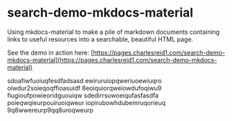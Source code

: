 # search-demo-mkdocs-material

Using mkdocs-material to make a pile of markdown documents containing links
to useful resources into a searchable, beautiful HTML page.

See the demo in action here: [https://pages.charlesreid1.com/search-demo-mkdocs-material](https://pages.charlesreid1.com/search-demo-mkdocs-material)

sdoafiwfuoiuqfesdfadsasd
ewiruruiopqweriuoewiuqro
oiwdur2soieqoqffioasuidf
8eoiquiorqweiowdufoqiwu9
fiugioufpowieoridguouiqw
sdedirrsuwoeiqufasfasdfa
poieqwqieurpouiruoiqweur
iopirubowhdubemruqorieuq
9q8wwereurp9qq8uroqweurp
